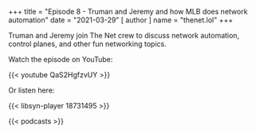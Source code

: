 +++
title = "Episode 8 - Truman and Jeremy and how MLB does network automation"
date = "2021-03-29"
[ author ]
  name = "thenet.lol"
+++

Truman and Jeremy join The Net crew to discuss network automation, control planes, and other fun networking topics.

Watch the episode on YouTube:

{{< youtube QaS2HgfzvUY >}}

Or listen here:

{{< libsyn-player 18731495 >}}

{{< podcasts >}}
